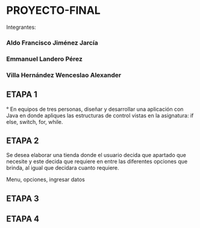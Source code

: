 # PROYECTO-FINAL
Integrantes: 

### Aldo Francisco Jiménez Jarcía
### Emmanuel Landero Pérez
### Villa Hernández Wenceslao Alexander 

## ETAPA 1

° En equipos de tres personas, diseñar y desarrollar una aplicación con Java en donde apliques las estructuras de control vistas en la asignatura: if else, switch, for, while.

## ETAPA 2

Se desea elaborar una tienda donde el usuario decida que apartado que necesite y este decida que requiere en entre las diferentes opciones que brinda, al igual que decidara cuanto requiere.

Menu, opciones, ingresar datos 



## ETAPA 3


## ETAPA 4
